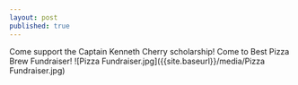 ```yaml
---
layout: post
published: true
---
```

Come support the Captain Kenneth Cherry scholarship! Come to Best Pizza Brew Fundraiser! ![Pizza Fundraiser.jpg]({{site.baseurl}}/media/Pizza Fundraiser.jpg)
